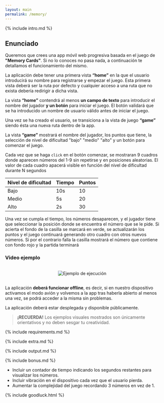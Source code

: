 ```yaml
---
layout: main
permalink: /memory/
---
```


{% include intro.md %}

## Enunciado

Queremos que crees una app móvil web progresiva basada en el juego de **"Memory Cards"**. Si no lo conoces no pasa nada, a continuación te detallamos el funcionamiento del mismo.

La aplicación debe tener una primera vista **“home”** en la que el usuario introducirá su nombre para registrarse y empezar el juego. Esta primera vista deberá ser la ruta por defecto y cualquier acceso a una ruta que no exista debería redirigir a dicha vista.

La vista **“home”** contendrá al menos **un campo de texto** para introducir el nombre del jugador **y un botón** para iniciar el juego. El botón validará que se ha introducido un nombre de usuario válido antes de iniciar el juego.

Una vez se ha creado el usuario, se transiciona a la vista de juego **“game”** siendo ésta una nueva ruta dentro de la app.

La vista **“game”** mostrará el nombre del jugador, los puntos que tiene, la selección de nivel de dificultad "bajo" "medio" "alto" y un botón para comenzar el juego.

Cada vez que se haga `click` en el botón comenzar, se mostraran 9 cuadros donde aparecen números del 1-9 sin repetirse y en posiciones aleatorias.
El valor de cada cuadro apacerá visible en función del nivel de dificultad durante N segundos

| Nivel de dificultad | Tiempo | Puntos |
| ------------------- | ------ | ------ |
| Bajo                | 10s    | 10     |
| Medio               | 5s     | 20     |
| Alto                | 2s     | 30     |

Una vez se cumpla el tiempo, los números desaparecen, y el jugador tiene que seleccionar la posición donde se encuentra el número que se le pide.
Si acierta el fondo de la casilla se marcará en verde, se actualizarán los puntos y el juego continuará generando otro cuadro con otros nuevos números.
Si por el contrario falla la casilla mostrará el número que contiene con fondo rojo y la partida terminará

### Video ejemplo

<div style="display: flex; justify-content: center; align-items: center; padding: 16px">
    <img src="{{ '/assets/images/memory.gif' | relative_url }}" alt="Ejemplo de ejecución">
</div>

La aplicación **deberá funcionar offline**, es decir, si en nuestro dispositivo activamos el modo avión y volvemos a la app tras haberla abierto al menos una vez, se podrá acceder a la misma sin problemas.

La aplicación deberá estar desplegada y disponible públicamente.

> **¡RECUERDA!** Los ejemplos visuales mostrados son únicamente orientativos y no deben sesgar tu creatividad.

{% include requirements.md %}

{% include extra.md %}

{% include output.md %}

{% include bonus.md %}

- Incluir un contador de tiempo indicando los segundos restantes para visualizar los números.
- Incluir vibración en el dispositivo cada vez que el usuario pierda.
- Aumentar la complejidad del juego recordando 3 números en vez de 1.

{% include goodluck.html %}
